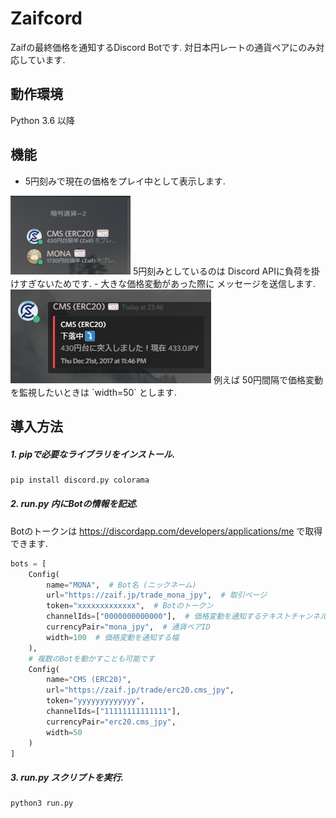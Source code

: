 # Zaifcord
Zaifの最終価格を通知するDiscord Botです. 対日本円レートの通貨ペアにのみ対応しています.

## 動作環境
Python 3.6 以降

## 機能
- 5円刻みで現在の価格をプレイ中として表示します.  
<img src="https://raw.githubusercontent.com/SlashNephy/Zaifcord/master/img/playing.png">  
5円刻みとしているのは Discord APIに負荷を掛けすぎないためです.  
- 大きな価格変動があった際に メッセージを送信します.  
<img src="https://raw.githubusercontent.com/SlashNephy/Zaifcord/master/img/price_change.png">  
例えば 50円間隔で価格変動を監視したいときは `width=50` とします.  

## 導入方法
##### 1. pipで必要なライブラリをインストール.
```bash
pip install discord.py colorama
```

##### 2. run.py 内にBotの情報を記述.
Botのトークンは https://discordapp.com/developers/applications/me で取得できます.
```python
bots = [
    Config(
        name="MONA",  # Bot名 (ニックネーム)
        url="https://zaif.jp/trade_mona_jpy",  # 取引ページ
        token="xxxxxxxxxxxxx",  # Botのトークン
        channelIds=["0000000000000"],  # 価格変動を通知するテキストチャンネルID
        currencyPair="mona_jpy",  # 通貨ペアID
        width=100  # 価格変動を通知する幅
    ),
    # 複数のBotを動かすことも可能です
    Config(
        name="CMS (ERC20)",
        url="https://zaif.jp/trade/erc20.cms_jpy",
        token="yyyyyyyyyyyyy",
        channelIds=["11111111111111"],
        currencyPair="erc20.cms_jpy",
        width=50
    )
]
```

##### 3. run.py スクリプトを実行.
```bash
python3 run.py
```
